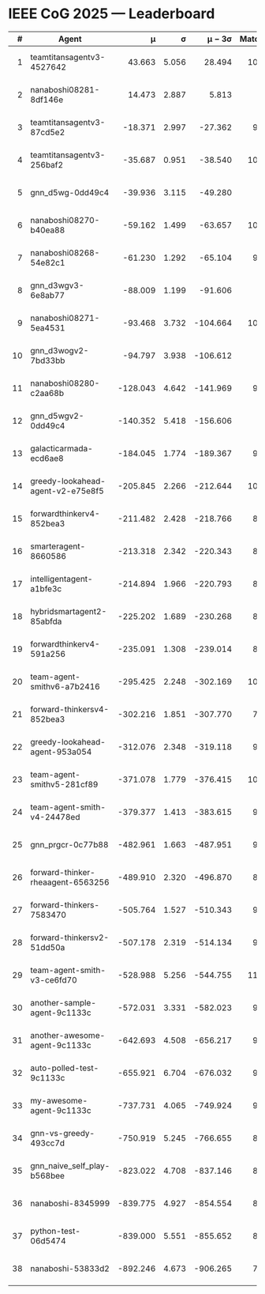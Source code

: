 # IEEE CoG 2025 — Leaderboard

| # | Agent | μ | σ | μ − 3σ | Matches | Updated |
|---:|---|---:|---:|---:|---:|---|
| 1 | teamtitansagentv3-4527642 | 43.663 | 5.056 | 28.494 | 10356 | 2025-08-31 08:19 |
| 2 | nanaboshi08281-8df146e | 14.473 | 2.887 | 5.813 | 396 | 2025-08-31 08:19 |
| 3 | teamtitansagentv3-87cd5e2 | -18.371 | 2.997 | -27.362 | 9318 | 2025-08-31 08:19 |
| 4 | teamtitansagentv3-256baf2 | -35.687 | 0.951 | -38.540 | 10234 | 2025-08-31 08:19 |
| 5 | gnn_d5wg-0dd49c4 | -39.936 | 3.115 | -49.280 | 240 | 2025-08-31 08:19 |
| 6 | nanaboshi08270-b40ea88 | -59.162 | 1.499 | -63.657 | 10200 | 2025-08-31 08:19 |
| 7 | nanaboshi08268-54e82c1 | -61.230 | 1.292 | -65.104 | 9760 | 2025-08-31 08:19 |
| 8 | gnn_d3wgv3-6e8ab77 | -88.009 | 1.199 | -91.606 | 278 | 2025-08-31 08:19 |
| 9 | nanaboshi08271-5ea4531 | -93.468 | 3.732 | -104.664 | 10218 | 2025-08-31 08:19 |
| 10 | gnn_d3wogv2-7bd33bb | -94.797 | 3.938 | -106.612 | 434 | 2025-08-31 08:19 |
| 11 | nanaboshi08280-c2aa68b | -128.043 | 4.642 | -141.969 | 9678 | 2025-08-31 08:19 |
| 12 | gnn_d5wgv2-0dd49c4 | -140.352 | 5.418 | -156.606 | 306 | 2025-08-31 08:19 |
| 13 | galacticarmada-ecd6ae8 | -184.045 | 1.774 | -189.367 | 9360 | 2025-08-31 08:19 |
| 14 | greedy-lookahead-agent-v2-e75e8f5 | -205.845 | 2.266 | -212.644 | 10190 | 2025-08-31 08:19 |
| 15 | forwardthinkerv4-852bea3 | -211.482 | 2.428 | -218.766 | 8181 | 2025-08-31 08:19 |
| 16 | smarteragent-8660586 | -213.318 | 2.342 | -220.343 | 8149 | 2025-08-31 08:19 |
| 17 | intelligentagent-a1bfe3c | -214.894 | 1.966 | -220.793 | 8341 | 2025-08-31 08:19 |
| 18 | hybridsmartagent2-85abfda | -225.202 | 1.689 | -230.268 | 8621 | 2025-08-31 08:19 |
| 19 | forwardthinkerv4-591a256 | -235.091 | 1.308 | -239.014 | 8324 | 2025-08-31 08:19 |
| 20 | team-agent-smithv6-a7b2416 | -295.425 | 2.248 | -302.169 | 10400 | 2025-08-31 08:19 |
| 21 | forward-thinkersv4-852bea3 | -302.216 | 1.851 | -307.770 | 7940 | 2025-08-31 08:19 |
| 22 | greedy-lookahead-agent-953a054 | -312.076 | 2.348 | -319.118 | 9178 | 2025-08-31 08:19 |
| 23 | team-agent-smithv5-281cf89 | -371.078 | 1.779 | -376.415 | 10740 | 2025-08-31 08:19 |
| 24 | team-agent-smith-v4-24478ed | -379.377 | 1.413 | -383.615 | 9478 | 2025-08-31 08:19 |
| 25 | gnn_prgcr-0c77b88 | -482.961 | 1.663 | -487.951 | 9030 | 2025-08-31 08:19 |
| 26 | forward-thinker-rheaagent-6563256 | -489.910 | 2.320 | -496.870 | 8564 | 2025-08-31 08:19 |
| 27 | forward-thinkers-7583470 | -505.764 | 1.527 | -510.343 | 9520 | 2025-08-31 08:19 |
| 28 | forward-thinkersv2-51dd50a | -507.178 | 2.319 | -514.134 | 9076 | 2025-08-31 08:19 |
| 29 | team-agent-smith-v3-ce6fd70 | -528.988 | 5.256 | -544.755 | 11078 | 2025-08-31 08:19 |
| 30 | another-sample-agent-9c1133c | -572.031 | 3.331 | -582.023 | 9900 | 2025-08-31 08:19 |
| 31 | another-awesome-agent-9c1133c | -642.693 | 4.508 | -656.217 | 9260 | 2025-08-31 08:19 |
| 32 | auto-polled-test-9c1133c | -655.921 | 6.704 | -676.032 | 9980 | 2025-08-31 08:19 |
| 33 | my-awesome-agent-9c1133c | -737.731 | 4.065 | -749.924 | 9900 | 2025-08-31 08:19 |
| 34 | gnn-vs-greedy-493cc7d | -750.919 | 5.245 | -766.655 | 8720 | 2025-08-31 08:19 |
| 35 | gnn_naive_self_play-b568bee | -823.022 | 4.708 | -837.146 | 8480 | 2025-08-31 08:19 |
| 36 | nanaboshi-8345999 | -839.775 | 4.927 | -854.554 | 8330 | 2025-08-31 08:19 |
| 37 | python-test-06d5474 | -839.000 | 5.551 | -855.652 | 8540 | 2025-08-31 08:19 |
| 38 | nanaboshi-53833d2 | -892.246 | 4.673 | -906.265 | 7900 | 2025-08-31 08:19 |
